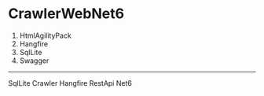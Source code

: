 # CrawlerWebNet6
1. HtmlAgilityPack
2. Hangfire 
3. SqlLite
4. Swagger
---------------------------------------
SqlLite Crawler Hangfire RestApi Net6

